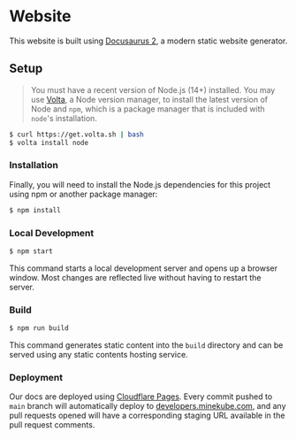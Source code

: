 # Website

This website is built using [Docusaurus 2](https://docusaurus.io/), a modern static website generator.

## Setup

> You must have a recent version of Node.js (14+) installed. You may use [Volta](https://github.com/volta-cli/volta), a Node version manager, to install the latest version of Node and `npm`, which is a package manager that is included with `node`'s installation.

```sh
$ curl https://get.volta.sh | bash
$ volta install node
```

### Installation

Finally, you will need to install the Node.js dependencies for this project using npm or another package manager:

```sh
$ npm install
```

### Local Development

```sh
$ npm start
```

This command starts a local development server and opens up a browser window. Most changes are reflected live without having to restart the server.

### Build

```sh
$ npm run build
```

This command generates static content into the `build` directory and can be served using any static contents hosting service.

### Deployment

Our docs are deployed using [Cloudflare Pages](https://pages.cloudflare.com).
Every commit pushed to `main` branch will automatically deploy to [developers.minekube.com](https://developers.minekube.com),
and any pull requests opened will have a corresponding staging URL available in the pull request comments.
